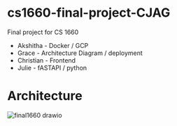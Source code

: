 # cs1660-final-project-CJAG
Final project for CS 1660

* Akshitha - Docker / GCP
* Grace - Architecture Diagram / deployment
* Christian - Frontend
* Julie - fASTAPI / python


# Architecture

![final1660 drawio](https://github.com/user-attachments/assets/c3c5d38e-37a3-4467-8ac5-cadc08879ce8)
